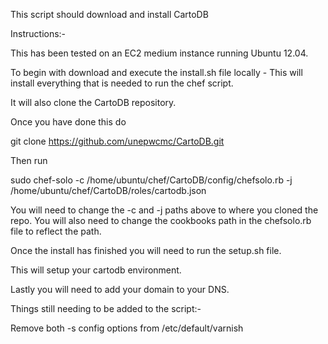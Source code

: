 This script should download and install CartoDB


Instructions:-


This has been tested on an EC2 medium instance running Ubuntu 12.04.


To begin with download and execute the install.sh file locally - This will install everything that is needed to run the chef script.

It will also clone the CartoDB repository.


Once you have done this do


git clone https://github.com/unepwcmc/CartoDB.git


Then run 

sudo chef-solo -c /home/ubuntu/chef/CartoDB/config/chefsolo.rb -j /home/ubuntu/chef/CartoDB/roles/cartodb.json



You will need to change the -c and -j paths above to where you cloned the repo.  You will also need to change the cookbooks path in the chefsolo.rb file to reflect the path.


Once the install has finished you will need to run the setup.sh file.

This will setup your cartodb environment.


Lastly you will need to add your domain to your DNS.


Things still needing to be added to the script:-

Remove both -s config options from /etc/default/varnish
